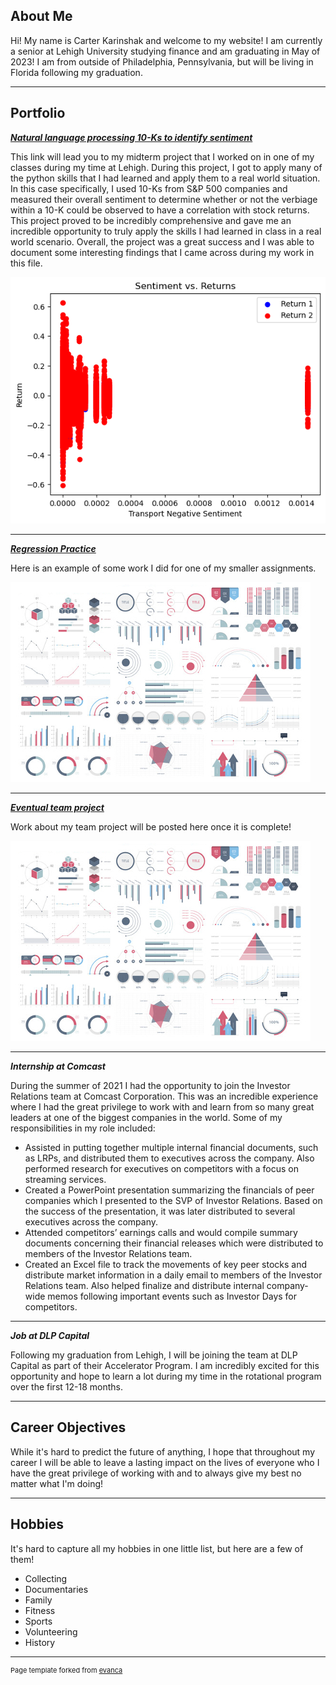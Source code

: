 ## About Me

Hi! My name is Carter Karinshak and welcome to my website! I am currently a senior at Lehigh University studying finance and am graduating in May of 2023! I am from outside of Philadelphia, Pennsylvania, but will be living in Florida following my graduation. 

---

## Portfolio

<!-- You can link to other websites, PDFs in this repo, and other pages in this repo -->

_**[Natural language processing 10-Ks to identify sentiment](report/report.md)**_

This link will lead you to my midterm project that I worked on in one of my classes during my time at Lehigh. During this project, I got to apply many of the python skills that I had learned and apply them to a real world situation. In this case specifically, I used 10-Ks from S&P 500 companies and measured their overall sentiment to determine whether or not the verbiage within a 10-K could be observed to have a correlation with stock returns. This project proved to be incredibly comprehensive and gave me an incredible opportunity to truly apply the skills I had learned in class in a real world scenario. Overall, the project was a great success and I was able to document some interesting findings that I came across during my work in this file. 

<img src="report/output_10_0.png?raw=true"/>

---

_**[Regression Practice](Regression_practice)**_

Here is an example of some work I did for one of my smaller assignments. 

<img src="images/dummy_thumbnail.jpg?raw=true"/>

---

_**[Eventual team project](https://donbowen.github.io/teamproject/)**_

Work about my team project will be posted here once it is complete!

<img src="images/dummy_thumbnail.jpg?raw=true"/>

---

_**Internship at Comcast**_

During the summer of 2021 I had the opportunity to join the Investor Relations team at Comcast Corporation. This was an incredible experience where I had the great privilege to work with and learn from so many great leaders at one of the biggest companies in the world. Some of my responsibilities in my role included: 
- Assisted in putting together multiple internal financial documents, such as LRPs, and distributed them to executives across the company. Also performed research for executives on competitors with a focus on streaming services.
- Created a PowerPoint presentation summarizing the financials of peer companies which I presented to the SVP of Investor Relations. Based on the success of the presentation, it was later distributed to several executives across the company.
- Attended competitors’ earnings calls and would compile summary documents concerning their financial releases which were distributed to members of the Investor Relations team.
- Created an Excel file to track the movements of key peer stocks and distribute market information in a daily email to members of the Investor Relations team. Also helped finalize and distribute internal company-wide memos following important events such as Investor Days for competitors.

---

_**Job at DLP Capital**_

Following my graduation from Lehigh, I will be joining the team at DLP Capital as part of their Accelerator Program. I am incredibly excited for this opportunity and hope to learn a lot during my time in the rotational program over the first 12-18 months. 

---

## Career Objectives

While it's hard to predict the future of anything, I hope that throughout my career I will be able to leave a lasting impact on the lives of everyone who I have the great privilege of working with and to always give my best no matter what I'm doing!

---

## Hobbies

It's hard to capture all my hobbies in one little list, but here are a few of them!
- Collecting
- Documentaries
- Family 
- Fitness 
- Sports 
- Volunteering
- History

---
<p style="font-size:11px">Page template forked from <a href="https://github.com/evanca/quick-portfolio">evanca</a></p>
<!-- Remove above link if you don't want to attibute -->
